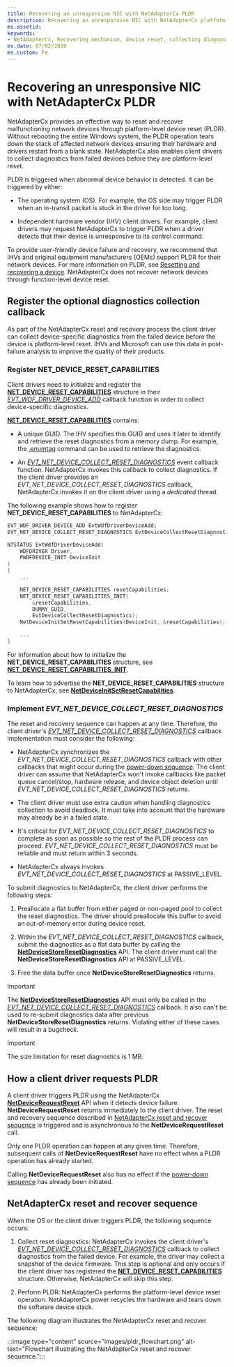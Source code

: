 ```yaml
---
title: Recovering an unresponsive NIC with NetAdapterCx PLDR
description: Recovering an unresponsive NIC with NetAdapterCx platform-level device reset (PLDR)
ms.assetid:
keywords:
- NetAdapterCx, Recovering mechanism, device reset, collecting diagnostics, PLDR
ms.date: 07/02/2020
ms.custom: Fe
---
```


# Recovering an unresponsive NIC with NetAdapterCx PLDR

NetAdapterCx provides an effective way to reset and recover malfunctioning network devices through platform-level device reset (PLDR). Without rebooting the entire Windows system, the PLDR operation tears down the stack of affected network devices ensuring their hardware and drivers restart from a blank state. NetAdapterCx also enables client drivers to collect diagnostics from failed devices before they are platform-level reset.

PLDR is triggered when abnormal device behavior is detected. It can be triggered by either:

* The operating system (OS). For example, the OS side may trigger PLDR when an in-transit packet is stuck in the driver for too long.

* Independent hardware vendor (IHV) client drivers. For example, client drivers may request NetAdapterCx to trigger PLDR when a driver detects that their device is unresponsive to its control command.

To provide user-friendly device failure and recovery, we recommend that IHVs and original equipment manufacturers (OEMs) support PLDR for their network devices. For more information on PLDR, see [Resetting and recovering a device](../kernel/working-with-guid-device-reset-interface-standard.md).
NetAdapterCx does not recover network devices through function-level device reset.

## Register the optional diagnostics collection callback

As part of the NetAdapterCx reset and recovery process the client driver can collect device-specific diagnostics from the failed device before the device is platform-level reset. IHVs and Microsoft can use this data in post-failure analysis to improve the quality of their products.

### Register NET_DEVICE_RESET_CAPABILITIES

Client drivers need to initialize and register the [**NET_DEVICE_RESET_CAPABILITIES**](/windows-hardware/drivers/ddi/netdevice/ns-netdevice-net_device_reset_capabilities) structure in their [*EVT_WDF_DRIVER_DEVICE_ADD*](/windows-hardware/drivers/ddi/wdfdriver/nc-wdfdriver-evt_wdf_driver_device_add) callback function in order to collect device-specific diagnostics.

[**NET_DEVICE_RESET_CAPABILITIES**](/windows-hardware/drivers/ddi/netdevice/ns-netdevice-net_device_reset_capabilities) contains:

* A unique GUID. The IHV specifies this GUID and uses it later to identify and retrieve the reset diagnostics from a memory dump. For example, the [.enumtag](../debuggercmds/-enumtag--enumerate-secondary-callback-data-.md) command can be used to retrieve the diagnostics.

* An [*EVT_NET_DEVICE_COLLECT_RESET_DIAGNOSTICS*](/windows-hardware/drivers/ddi/netdevice/nc-netdevice-evt_net_device_collect_reset_diagnostics) event callback function. NetAdapterCx invokes this callback to collect diagnostics. If the client driver provides an *EVT_NET_DEVICE_COLLECT_RESET_DIAGNOSTICS* callback, NetAdapterCx invokes it on the client driver using a *dedicated* thread.

The following example shows how to register **NET_DEVICE_RESET_CAPABILITIES** to NetAdapterCx:

```cpp
EVT_WDF_DRIVER_DEVICE_ADD EvtWdfDriverDeviceAdd;
EVT_NET_DEVICE_COLLECT_RESET_DIAGNOSTICS EvtDeviceCollectResetDiagnostics;

NTSTATUS EvtWdfDriverDeviceAdd(
    WDFDRIVER Driver,
    PWDFDEVICE_INIT DeviceInit
)
{
    ...

    NET_DEVICE_RESET_CAPABILITIES resetCapabilities;
    NET_DEVICE_RESET_CAPABILITIES_INIT(
        &resetCapabilities,
        DUMMY_GUID,
        EvtDeviceCollectResetDiagnostics);
    NetDeviceInitSetResetCapabilities(DeviceInit, &resetCapabilities);

    ...
}
```

For information about how to initialize the **NET_DEVICE_RESET_CAPABILITIES** structure, see [**NET_DEVICE_RESET_CAPABILITIES_INIT**](/windows-hardware/drivers/ddi/netdevice/nf-netdevice-net_device_reset_capabilities_init).

To learn how to advertise the **NET_DEVICE_RESET_CAPABILITIES** structure to NetAdapterCx, see [**NetDeviceInitSetResetCapabilities**](/windows-hardware/drivers/ddi/netdevice/nf-netdevice-netdeviceinitsetresetcapabilities).

### Implement *EVT_NET_DEVICE_COLLECT_RESET_DIAGNOSTICS*

The reset and recovery sequence can happen at any time. Therefore, the client driver's [*EVT_NET_DEVICE_COLLECT_RESET_DIAGNOSTICS*](/windows-hardware/drivers/ddi/netdevice/nc-netdevice-evt_net_device_collect_reset_diagnostics) callback implementation must consider the following:

* NetAdapterCx synchronizes the *EVT_NET_DEVICE_COLLECT_RESET_DIAGNOSTICS* callback with other callbacks that might occur during the [power-down sequence](power-down-sequence-for-a-netadaptercx-client-driver.md). The client driver can assume that NetAdapterCx won't invoke callbacks like packet queue cancel/stop, hardware release, and device object deletion until *EVT_NET_DEVICE_COLLECT_RESET_DIAGNOSTICS* returns.

* The client driver must use extra caution when handling diagnostics collection to avoid deadlock. It must take into account that the hardware may already be in a failed state.

* It's critical for *EVT_NET_DEVICE_COLLECT_RESET_DIAGNOSTICS* to complete as soon as possible so the rest of the PLDR process can proceed. *EVT_NET_DEVICE_COLLECT_RESET_DIAGNOSTICS* must be reliable and must return within 3 seconds.

* NetAdapterCx always invokes *EVT_NET_DEVICE_COLLECT_RESET_DIAGNOSTICS* at PASSIVE_LEVEL.

To submit diagnostics to NetAdapterCx, the client driver performs the following steps:

1. Preallocate a flat buffer from either paged or non-paged pool to collect the reset diagnostics. The driver should preallocate this buffer to avoid an out-of-memory error during device reset.

2. Within the *EVT_NET_DEVICE_COLLECT_RESET_DIAGNOSTICS* callback, submit the diagnostics as a flat data buffer by calling the [**NetDeviceStoreResetDiagnostics**](/windows-hardware/drivers/ddi/netdevice/nf-netdevice-netdevicestoreresetdiagnostics) API. The client driver must call the **NetDeviceStoreResetDiagnostics** API at PASSIVE_LEVEL.

3. Free the data buffer once **NetDeviceStoreResetDiagnostics** returns.

> [!IMPORTANT]
> The [**NetDeviceStoreResetDiagnostics**](/windows-hardware/drivers/ddi/netdevice/nf-netdevice-netdevicestoreresetdiagnostics) API must only be called in the [*EVT_NET_DEVICE_COLLECT_RESET_DIAGNOSTICS*](/windows-hardware/drivers/ddi/netdevice/nc-netdevice-evt_net_device_collect_reset_diagnostics) callback.
> It also can't be used to re-submit diagnostics data after previous **NetDeviceStoreResetDiagnostics** returns.
> Violating either of these cases will result in a bugcheck.

> [!IMPORTANT]
> The size limitation for reset diagnostics is 1 MB.

## How a client driver requests PLDR

A client driver triggers PLDR using the NetAdapterCx [**NetDeviceRequestReset**](/windows-hardware/drivers/ddi/netdevice/nf-netdevice-netdevicerequestreset) API when it detects device failure. **NetDeviceRequestReset** returns immediately to the client driver.
The reset and recovery sequence described in [NetAdapterCx reset and recover sequence](#netadaptercx-reset-and-recover-sequence) is triggered and is asynchronous to the **NetDeviceRequestReset** call.

Only one PLDR operation can happen at any given time. Therefore, subsequent calls of **NetDeviceRequestReset** have no effect when a PLDR operation has already started.

Calling **NetDeviceRequestReset** also has no effect if the [power-down sequence](power-down-sequence-for-a-netadaptercx-client-driver.md) has already been initiated.

## NetAdapterCx reset and recover sequence

When the OS or the client driver triggers PLDR, the following sequence occurs:

1. Collect reset diagnostics: NetAdapterCx invokes the client driver's [*EVT_NET_DEVICE_COLLECT_RESET_DIAGNOSTICS*](/windows-hardware/drivers/ddi/netdevice/nc-netdevice-evt_net_device_collect_reset_diagnostics) callback to collect diagnostics from the failed device. For example, the driver may collect a snapshot of the device firmware. This step is optional and only occurs if the client driver has registered the [**NET_DEVICE_RESET_CAPABILITIES**](/windows-hardware/drivers/ddi/netdevice/ns-netdevice-net_device_reset_capabilities) structure. Otherwise, NetAdapterCx will skip this step.

2. Perform PLDR: NetAdapterCx performs the platform-level device reset operation. NetAdapterCx power recycles the hardware and tears down the software device stack.

The following diagram illustrates the NetAdapterCx reset and recover sequence:

:::image type="content" source="images/pldr_flowchart.png" alt-text="Flowchart illustrating the NetAdapterCx reset and recover sequence.":::
